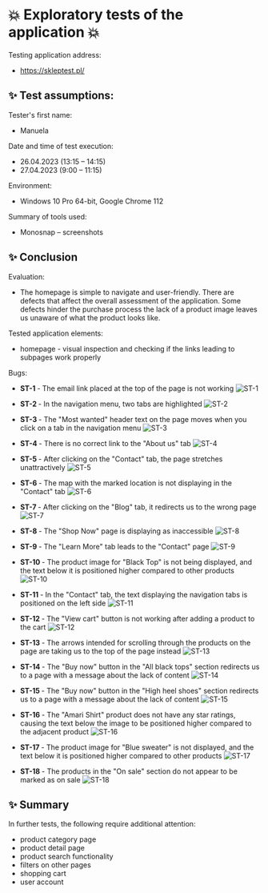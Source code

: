 # :boom: Exploratory tests of the application :boom:

Testing application address:
* https://skleptest.pl/

## :sparkles: Test assumptions:
<p> Tester's first name: </p>

* Manuela
<p> Date and time of test execution: </p>

* 26.04.2023 (13:15 – 14:15)
* 27.04.2023 (9:00 – 11:15)
<p> Environment: </p>

* Windows 10 Pro 64-bit, Google Chrome 112
<p> Summary of tools used: </p>

* Monosnap – screenshots

## :sparkles: Conclusion

<p> Evaluation: </p>

* The homepage is simple to navigate and user-friendly. There are defects that affect the overall assessment of the application. Some defects hinder the purchase process  the lack of a product image leaves us unaware of what the product looks like.

<p> Tested application elements: </p>

 *	homepage - visual inspection and checking if the links leading to subpages work properly

<p> Bugs: </p>

* <b> ST-1 </b> - The email link placed at the top of the page is not working
![ST-1](https://raw.githubusercontent.com/Caounee/documents/main/ST-1.png?token=GHSAT0AAAAAACBMYDZNU3NIRIG7OKUMIJQSZCLYTTQ)

* <b> ST-2 </b> - In the navigation menu, two tabs are highlighted
![ST-2](https://github.com/Caounee/skleptest/blob/main/ST-2.png)

* <b> ST-3 </b> - The "Most wanted" header text on the page moves when you click on a tab in the navigation menu
![ST-3](https://github.com/Caounee/skleptest/blob/main/ST-3.png)

* <b> ST-4 </b> - There is no correct link to the "About us" tab
![ST-4](https://github.com/Caounee/skleptest/blob/main/ST-4.png)

* <b> ST-5 </b> - After clicking on the "Contact" tab, the page stretches unattractively
![ST-5](https://github.com/Caounee/skleptest/blob/main/ST-5.png)

* <b> ST-6 </b> - The map with the marked location is not displaying in the "Contact" tab
![ST-6](https://github.com/Caounee/skleptest/blob/main/ST-6.png)

* <b> ST-7 </b> - After clicking on the "Blog" tab, it redirects us to the wrong page
![ST-7](https://github.com/Caounee/skleptest/blob/main/ST-7.png)

* <b> ST-8 </b> - The "Shop Now" page is displaying as inaccessible
![ST-8](https://github.com/Caounee/skleptest/blob/main/ST-8.png)

* <b> ST-9 </b> - The "Learn More" tab leads to the "Contact" page
![ST-9](https://github.com/Caounee/skleptest/blob/main/ST-9.png)

* <b> ST-10 </b> - The product image for "Black Top" is not being displayed, and the text below it is positioned higher compared to other products
![ST-10](https://github.com/Caounee/skleptest/blob/main/ST-10.png)

* <b> ST-11 </b> - In the "Contact" tab, the text displaying the navigation tabs is positioned on the left side
![ST-11](https://github.com/Caounee/skleptest/blob/main/ST-11.png)

* <b> ST-12 </b> - The "View cart" button is not working after adding a product to the cart
![ST-12](https://github.com/Caounee/skleptest/blob/main/ST-12.png)

* <b> ST-13 </b> - The arrows intended for scrolling through the products on the page are taking us to the top of the page instead
![ST-13](https://github.com/Caounee/skleptest/blob/main/ST-13.png)

* <b> ST-14 </b> - The "Buy now" button in the "All black tops" section redirects us to a page with a message about the lack of content
![ST-14](https://github.com/Caounee/skleptest/blob/main/ST-14.png)

* <b> ST-15 </b> - The "Buy now" button in the "High heel shoes" section redirects us to a page with a message about the lack of content
![ST-15](https://github.com/Caounee/skleptest/blob/main/ST-15.png)

* <b> ST-16 </b> - The "Amari Shirt" product does not have any star ratings, causing the text below the image to be positioned higher compared to the adjacent product
![ST-16](https://github.com/Caounee/skleptest/blob/main/ST-16.png)

* <b> ST-17 </b> - The product image for "Blue sweater" is not displayed, and the text below it is positioned higher compared to other products
![ST-17](https://github.com/Caounee/skleptest/blob/main/ST-17.png)

* <b> ST-18 </b> - The products in the "On sale" section do not appear to be marked as on sale
![ST-18](https://github.com/Caounee/skleptest/blob/main/ST-18.png)

## :sparkles: Summary

<p> In further tests, the following require additional attention: </p>

*	product category page
*	product detail page
*	product search functionality
*	filters on other pages
*	shopping cart
*	user account
